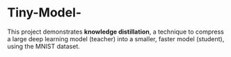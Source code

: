 # Tiny-Model-
This project demonstrates **knowledge distillation**, a technique to compress a large deep learning model (teacher) into a smaller, faster model (student), using the MNIST dataset.
